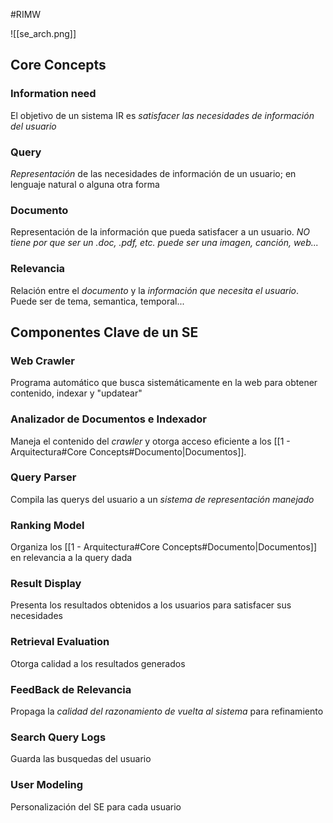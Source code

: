 #RIMW 

![[se_arch.png]]
## Core Concepts
### Information need
El objetivo de un sistema IR es _satisfacer las necesidades de información del usuario_
### Query
_Representación_ de las necesidades de información de un usuario; en lenguaje natural o alguna otra forma
### Documento
Representación de la información que pueda satisfacer a un usuario. _NO tiene por que ser un .doc, .pdf, etc. puede ser una imagen, canción, web..._
### Relevancia
Relación entre el _documento_ y la _información que necesita el usuario_. Puede ser de tema, semantica, temporal...
## Componentes Clave de un SE
### Web Crawler
Programa automático que busca sistemáticamente en la web para obtener contenido, indexar y "updatear"
### Analizador de Documentos e Indexador
Maneja el contenido del _crawler_ y otorga acceso eficiente a los [[1 - Arquitectura#Core Concepts#Documento|Documentos]].
### Query Parser
Compila las querys del usuario a un _sistema de representación manejado_
### Ranking Model
Organiza los [[1 - Arquitectura#Core Concepts#Documento|Documentos]] en relevancia a la query dada
### Result Display
Presenta los resultados obtenidos a los usuarios para satisfacer sus necesidades
### Retrieval Evaluation
Otorga calidad a los resultados generados
### FeedBack de Relevancia
Propaga la _calidad del razonamiento de vuelta al sistema_ para refinamiento
### Search Query Logs
Guarda las busquedas del usuario
### User Modeling
Personalización del SE para cada usuario
